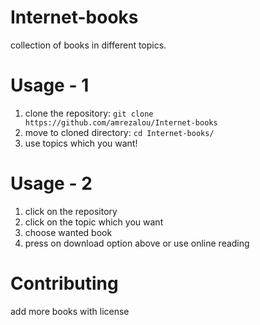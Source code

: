 # Internet-books
collection of books in different topics.

# Usage - 1
1. clone the repository: ``` git clone https://github.com/amrezalou/Internet-books ```
2. move to cloned directory: ``` cd Internet-books/ ```
3. use topics which you want!

# Usage - 2
1. click on the repository
2. click on the topic which you want
3. choose wanted book
4. press on download option above or use online reading 

# Contributing
add more books with license 
